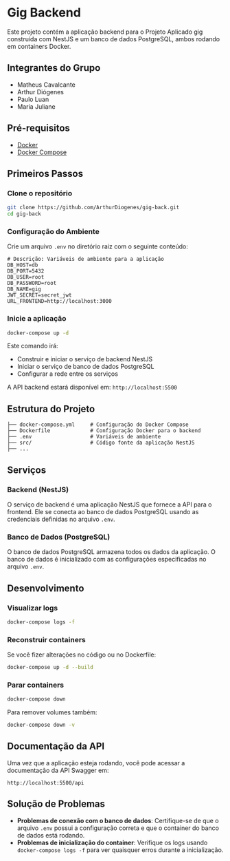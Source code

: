 # Gig Backend

Este projeto contém a aplicação backend para o Projeto Aplicado gig construída com NestJS e um banco de dados PostgreSQL, ambos rodando em containers Docker.

## Integrantes do Grupo
- Matheus Cavalcante
- Arthur Diógenes
- Paulo Luan
- Maria Juliane

## Pré-requisitos

- [Docker](https://www.docker.com/get-started)
- [Docker Compose](https://docs.docker.com/compose/install/)

## Primeiros Passos

### Clone o repositório

```bash
git clone https://github.com/ArthurDiogenes/gig-back.git
cd gig-back
```

### Configuração do Ambiente

Crie um arquivo `.env` no diretório raiz com o seguinte conteúdo:

```
# Descrição: Variáveis de ambiente para a aplicação
DB_HOST=db
DB_PORT=5432
DB_USER=root
DB_PASSWORD=root
DB_NAME=gig
JWT_SECRET=secret_jwt
URL_FRONTEND=http://localhost:3000
```

### Inicie a aplicação

```bash
docker-compose up -d
```

Este comando irá:
- Construir e iniciar o serviço de backend NestJS
- Iniciar o serviço de banco de dados PostgreSQL
- Configurar a rede entre os serviços

A API backend estará disponível em: `http://localhost:5500`

## Estrutura do Projeto

```
├── docker-compose.yml     # Configuração do Docker Compose
├── Dockerfile             # Configuração Docker para o backend
├── .env                   # Variáveis de ambiente
├── src/                   # Código fonte da aplicação NestJS
├── ...
```

## Serviços

### Backend (NestJS)

O serviço de backend é uma aplicação NestJS que fornece a API para o frontend. Ele se conecta ao banco de dados PostgreSQL usando as credenciais definidas no arquivo `.env`.

### Banco de Dados (PostgreSQL)

O banco de dados PostgreSQL armazena todos os dados da aplicação. O banco de dados é inicializado com as configurações especificadas no arquivo `.env`.

## Desenvolvimento

### Visualizar logs

```bash
docker-compose logs -f
```

### Reconstruir containers

Se você fizer alterações no código ou no Dockerfile:

```bash
docker-compose up -d --build
```

### Parar containers

```bash
docker-compose down
```

Para remover volumes também:

```bash
docker-compose down -v
```

## Documentação da API

Uma vez que a aplicação esteja rodando, você pode acessar a documentação da API Swagger em:

```
http://localhost:5500/api
```

## Solução de Problemas

- **Problemas de conexão com o banco de dados**: Certifique-se de que o arquivo `.env` possui a configuração correta e que o container do banco de dados está rodando.
- **Problemas de inicialização do container**: Verifique os logs usando `docker-compose logs -f` para ver quaisquer erros durante a inicialização.
